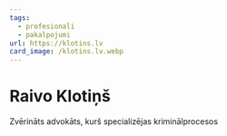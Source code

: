 ```yaml
---
tags:
  - profesionali
  - pakalpojumi
url: https://klotins.lv
card_image: /klotins.lv.webp
---
```


# Raivo Klotiņš

Zvērināts advokāts, kurš specializējas kriminālprocesos
